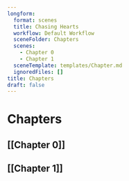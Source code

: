 ```yaml
---
longform:
  format: scenes
  title: Chasing Hearts
  workflow: Default Workflow
  sceneFolder: Chapters
  scenes:
    - Chapter 0
    - Chapter 1
  sceneTemplate: templates/Chapter.md
  ignoredFiles: []
title: Chapters
draft: false
---
```

# Chapters

## [[Chapter 0]]

## [[Chapter 1]]
